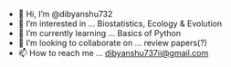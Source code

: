- 👋 Hi, I’m @dibyanshu732
- 👀 I’m interested in ... Biostatistics, Ecology & Evolution
- 🌱 I’m currently learning ... Basics of Python
- 💞️ I’m looking to collaborate on ... review papers(?)
- 📫 How to reach me ... dibyanshu737ii@gmail.com

<!---
dibyanshu732/dibyanshu732 is a ✨ special ✨ repository because its `README.md` (this file) appears on your GitHub profile.
You can click the Preview link to take a look at your changes.
--->
